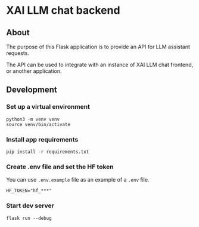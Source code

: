# XAI LLM chat backend

## About

The purpose of this Flask application is to provide an API for LLM assistant requests.

The API can be used to integrate with an instance of XAI LLM chat frontend, or another application.

## Development

### Set up a virtual environment

```
python3 -m venv venv
source venv/bin/activate
```

### Install app requirements

```
pip install -r requirements.txt
```

### Create .env file and set the HF token

You can use `.env.example` file as an example of a `.env` file.

```
HF_TOKEN="hf_***"
```

### Start dev server

```
flask run --debug
```